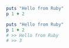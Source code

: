 ```ruby
puts "Hello from Ruby"
p 1 + 2
```

```ruby RESULT
puts "Hello from Ruby"
p 1 + 2
# >> Hello from Ruby
# >> 3
```
